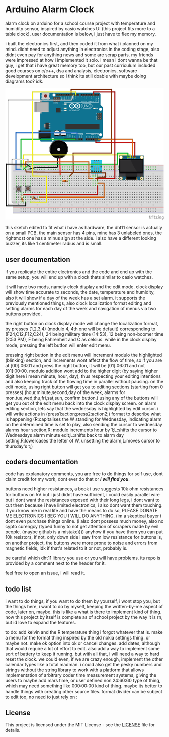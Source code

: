 # Arduino Alarm Clock
 alarm clock on arduino for a school course project with temperature and humidity sensor, inspired by casio watches UI (this project fits more to a table clock). user documentation is below, i just have to flex my memory. 
 
 i built the electronics first, and then coded it from what i planned on my mind. didnt need to adjust anything in electronics in the coding stage, also didnt even pay for anything news and some are scrap parts. my friends were impressed at how i implemented it solo. i mean i dont wanna be that guy, i get that i have great memory too, but our past curriculum included good courses on c/c++, dsa and analysis, electronics, software development architecture so i think its still doable with maybe doing diagrams too? idk. 
 
![[thesketch]](readmethings/fritzingsketchedited.png)

this sketch edited to fit what i have as hardware, the dht11 sensor is actually on a small PCB, the main sensor has 4 pins, mine has 3 unlabeled ones, the rightmost one has a minus sign at the side. i also have a different looking buzzer, its like 1 centimeter radius and is small.

## user documentation
 if you replicate the entire electronics and the code and end up with the same setup, you will end up with a clock thats similar to casio watches. 
 
 it will have two mods, namely clock display and the edit mode. clock display will show time accurate to seconds, the date, temperature and humidity, also it will show if a day of the week has a set alarm. it supports the previously mentioned things, also clock localization format editing and setting alarms for each day of the week and navigation of menus via two buttons provided. 
 
 the right button on clock display mode will change the localization format, by presses (1,2,3,4) (modulo 4, 4th one will be default) corresponding to (F24,C12,F12,C24), 24 being military time (14:53), 12 being non-boomer time (2:53 PM), F being Fahrenheit and C as celsius. while in the clock display mode, pressing the left button will enter edit menu. 
 
 pressing right button in the edit menu will increment modulo the highlighted (blinking) section, and increments wont affect the flow of time, so if you are at \[00\]:06:01 and press the right button, it will be \[01\]:06:01 and not \[01\]:00:00. modulo addition wont add to the higher digit (by saying higher digit here i mean minute, hour, day), thus respecting your editing intentions and also keeping track of the flowing time in parallel without pausing. on the edit mode, using right button will get you to editing sections (starting from 0 presses) (hour,minute,second,day of the week, alarms for mon,tue,wed,thu,fri,sat,sun, confirm button.) using any of the buttons will get you out of the edit menu back into the clock display screen. on alarm editing section, lets say that the wednesday is highlighted by edit cursor. i will write actions in (press1:action;press2:action2;) format to describe what is happening (R:capitalises the W standing for Wednesday, indicating alarm on the determined time is set to play, also sending the cursor to wednesday alarms hour section;R: modulo increments hour by 1;L:shifts the cursor to Wednesdays alarm minute edit;L:shifts back to alarm day setting,R:lowercases the letter of W, unsetting the alarm;L:moves cursor to thursday's t;)

## coders documentation
 code has explanatory comments, you are free to do things for self use, dont claim credit for my work, dont ever do that or ***i will find you***.

 buttons need higher resistances, a book i use suggests 10k ohm resistances for buttons on 5V but i just didnt have sufficient, i could easily parallel wire but i dont want the resistances exposed with their long legs, i dont want to cut them because i have limited electronics, i also dont want them touching. if you know me in real life and have the means to do so, PLEASE DONATE ME ELECTRONICS I BEG YOU I WILL DO ANYTHING. (im a skeptical buyer i dont even purchase things online. (i also dont possess much money, also no cypto curengcy (typed funny to not get attention of scrapers made by evil people. (maybe github is a mistake)))) anyhow if you have them you can put 10k resistors, if not, only down side i saw from low resistance for buttons is, on another project, the buttons were more prone to noise and errors from magnetic fields, idk if that's related to it or not, probably is.
 
 be careful which dht11 library you use or you will have problems. its repo is provided by a comment next to the header for it.

 feel free to open an issue, i will read it.

## todo list
 i want to do things, if you want to do them by yourself, i wont stop you, but the things here, i want to do by myself, keeping the written-by-me aspect of code, later on, maybe. this is like a what is there to implement kind of thing. now this project by itself is complete as of school project by the way it is rn, but id love to expand the features.

 to do: add kelvin and the R temperature thing i forgot whatever that is. make a menu for the format thing inspired by the old nokia settings thing. or maybe not. make ok option into ok or cancel changes. add dates, although that would require a lot of effort to edit. also add a way to implement some sort of battery to keep it running. but with all that, i will need a way to hard reset the clock. we could even, if we are crazy enough, implement the other calendar types like a total madman. i could also get the pesky numbers and strings without the string library to work with a platform that allows implementation of arbitrary coder time measurement systems, giving the users to maybe add mars time, or user defined non 24:60:60 type of thing, which may need something like 000:00:00 kind of thing. maybe its better to handle things with creating other source files. format divider can be subject to edit too, no need to just rely on :

## License
 This project is licensed under the MIT License - see the [LICENSE](LICENSE) file for details.
 
